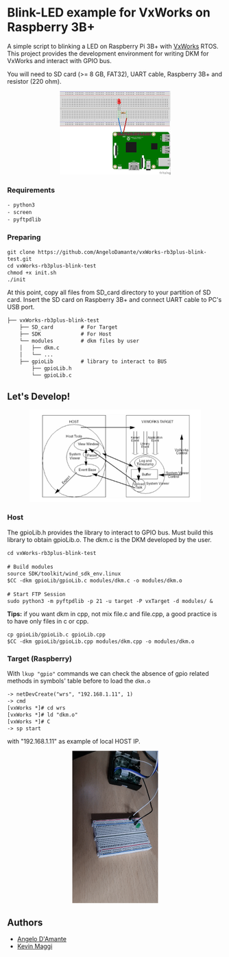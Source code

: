 # Blink-LED example for VxWorks on Raspberry 3B+
A simple script to blinking a LED on Raspberry Pi 3B+ with <a href="https://github.com/AngeloDamante/VxWorks_basics">VxWorks</a> RTOS. This project provides the development environment for writing DKM for VxWorks and interact with GPIO bus.

You will need to SD card (>= 8 GB, FAT32), UART cable, Raspberry 3B+ and resistor (220 ohm).
<p align=center>
    <img src="design/raspLed.png" />
</p>

### Requirements
```bash
- python3
- screen
- pyftpdlib
```

### Preparing
```
git clone https://github.com/AngeloDamante/vxWorks-rb3plus-blink-test.git
cd vxWorks-rb3plus-blink-test
chmod +x init.sh
./init
```

At this point, copy all files from SD_card directory to your partition of SD card. Insert the SD card on Raspberry 3B+ and connect UART cable to PC's USB port.

```
├── vxWorks-rb3plus-blink-test
    ├── SD_card         # For Target
    ├── SDK             # For Host
    └── modules         # dkm files by user
    │   ├── dkm.c
    │   └── ...
    ├── gpioLib         # library to interact to BUS
        ├── gpioLib.h
        └── gpioLib.c

```

## Let's Develop!
<p align=center>
    <img src="design/targetHost.png" width=400/>
</p>

### Host
The gpioLib.h provides the library to interact to GPIO bus. Must build this library to obtain gpioLib.o. The dkm.c is the DKM developed by the user.
```
cd vxWorks-rb3plus-blink-test

# Build modules
source SDK/toolkit/wind_sdk_env.linux
$CC -dkm gpioLib/gpioLib.c modules/dkm.c -o modules/dkm.o

# Start FTP Session
sudo python3 -m pyftpdlib -p 21 -u target -P vxTarget -d modules/ &
```

<b>Tips:</b> if you want dkm in cpp, not mix file.c and file.cpp, a good practice is to have only files in c or cpp.
```
cp gpioLib/gpioLib.c gpioLib.cpp
$CC -dkm gpioLib/gpioLib.cpp modules/dkm.cpp -o modules/dkm.o
```

### Target (Raspberry)
With `lkup "gpio"` commands we can check the absence of gpio related methods in symbols' table before to load the `dkm.o`
```
-> netDevCreate("wrs", "192.168.1.11", 1)
-> cmd
[vxWorks *]# cd wrs
[vxWorks *]# ld "dkm.o"
[vxWorks *]# C
-> sp start 
```

with "192.168.1.11" as example of local HOST IP.

<p align=center>
    <img src="design/led_test.gif" width=200/>
</p>



## Authors
- <a href="https://github.com/AngeloDamante"> Angelo D'Amante </a>
- <a href="https://github.com/KevinMaggi"> Kevin Maggi </a>
